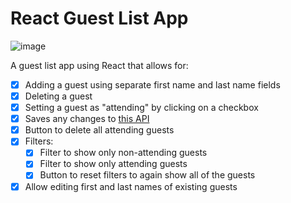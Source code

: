 # React Guest List App

![image](https://user-images.githubusercontent.com/35219940/192323159-f92ee1a2-a297-40fc-8114-1ffe9e59509d.png)

A guest list app using React that allows for:

- [x] Adding a guest using separate first name and last name fields
- [x] Deleting a guest
- [x] Setting a guest as "attending" by clicking on a checkbox
- [x] Saves any changes to [this API](https://replit.com/@N2late/express-guest-list-api-memory-data-store#README.md)
- [x] Button to delete all attending guests
- [x] Filters:
  - [x] Filter to show only non-attending guests
  - [x] Filter to show only attending guests
  - [x] Button to reset filters to again show all of the guests
- [x] Allow editing first and last names of existing guests
